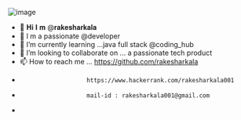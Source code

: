 ![image](https://user-images.githubusercontent.com/117727584/202377088-8b29f846-a7fe-4f36-b62c-8d1f50151a5c.png)


- 👋 𝐇𝐢   𝐈 𝐦 @𝐫𝐚𝐤𝐞𝐬𝐡𝐚𝐫𝐤𝐚𝐥𝐚
- 👀 I m a passionate @developer 
- 🌱 I’m currently learning ...java full stack @coding_hub
- 💞️ I’m looking to collaborate on ... a passionate tech product 
- 📫 How to reach me ... https://github.com/rakesharkala
-                        https://www.hackerrank.com/rakesharkala001
-                        mail-id : rakesharkala001@gmail.com
-                        

<!---
rakesharkala/rakesharkala is a ✨ special ✨ repository because its `README.md` (this file) appears on your GitHub profile.
You can click the Preview link to take a look at your changes.
--->

